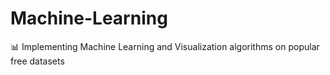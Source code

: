 # Machine-Learning
📊 Implementing Machine Learning and Visualization algorithms on popular free datasets
